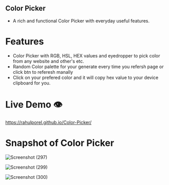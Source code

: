 ## Color Picker
- A rich and functional Color Picker with everyday useful features.

# Features
- Color Picker with RGB, HSL, HEX values and eyedropper to pick color from any website and other's etc.
- Random Color palette for your generate every time you refersh page or click btn to referesh manally
- Click on your prefered color and it will copy hex value to your device clipboard for you.

# Live Demo 👁️
https://rahulporel.github.io/Color-Picker/

# Snapshot of Color Picker

![Screenshot (297)](https://github.com/RahulPorel/Password-Generator/assets/98636266/9f2a784b-10f7-4514-aaf8-13854d5c519b)

![Screenshot (299)](https://github.com/RahulPorel/Password-Generator/assets/98636266/615f47ae-ea26-44e0-b599-b6543dbbaeeb)

![Screenshot (300)](https://github.com/RahulPorel/Password-Generator/assets/98636266/73c4e420-765f-47db-87fc-52eaad8e57c0)
